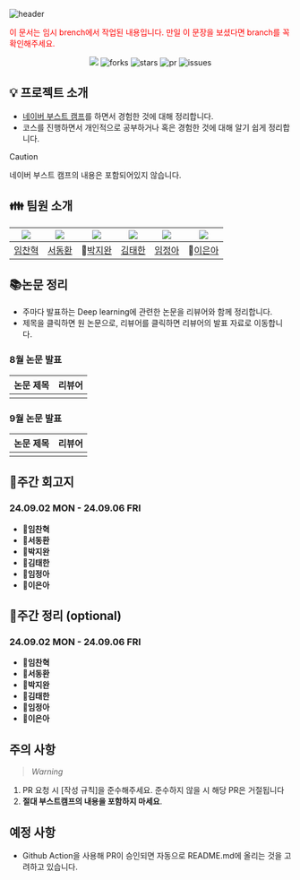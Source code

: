 ![header](https://capsule-render.vercel.app/api?type=waving&color=gradient&customColorList=1,5,10&height=300&section=header&text=딥하조%20study&fontSize=90)


<p style="color:red">이 문서는 임시 brench에서 작업된 내용입니다.
만일 이 문장을 보셨다면 branch를 꼭 확인해주세요.</p>


<div align="center">
 <a href="https://hits.seeyoufarm.com"><img src="https://hits.seeyoufarm.com/api/count/incr/badge.svg?url=https%3A%2F%2Fgithub.com%2FnOctaveLay%2F2024-Boostcamp-CV-18&count_bg=%23959BA2&title_bg=%23555555&icon=&icon_color=%23E7E7E7&title=hits&edge_flat=false"/></a>
  <img src="https://img.shields.io/github/forks/nOctaveLay/2024-Boostcamp-CV-18" alt="forks"/>
  <img src="https://img.shields.io/github/stars/nOctaveLay/2024-Boostcamp-CV-18?color=yellow" alt="stars"/>
  <img src="https://img.shields.io/github/issues-pr/nOctaveLay/2024-Boostcamp-CV-18?color=green" alt="pr"/>
  <img src="https://img.shields.io/github/issues/nOctaveLay/2024-Boostcamp-CV-18?color=blue" alt="issues"/>
</div>

## 💡 프로젝트 소개

- [네이버 부스트 캠프](https://boostcamp.connect.or.kr/program_ai.html)를 하면서 경험한 것에 대해 정리합니다.
- 코스를 진행하면서 개인적으로 공부하거나 혹은 경험한 것에 대해 알기 쉽게 정리합니다.

>[!CAUTION]
>네이버 부스트 캠프의 내용은 포함되어있지 않습니다. 

## 👪 팀원 소개

| ![](https://avatars.githubusercontent.com/chan-note) | ![](https://avatars.githubusercontent.com/Donghwan127) | ![](https://avatars.githubusercontent.com/batwan01) | ![](https://avatars.githubusercontent.com/taehan79-kim) | ![](https://avatars.githubusercontent.com/nOctaveLay) | ![](https://avatars.githubusercontent.com/Two-Silver) |
| ---------------------------------------------------- | ------------------------------------------------------ | --------------------------------------------------- | ------------------------------------------------------- | ----------------------------------------------------- | ----------------------------------------------------- |
| [임찬혁](https://github.com/chan-note)                  | [서동환](https://github.com/Donghwan127)                  | 🦇[박지완](https://github.com/batwan01)          | [김태한](https://github.com/taehan79-kim)                  | [임정아](https://github.com/nOctaveLay)                  | 🐡[이은아](https://github.com/Two-Silver)                  |

## 📚논문 정리

- 주마다 발표하는 Deep learning에 관련한 논문을 리뷰어와 함께 정리합니다.
- 제목을 클릭하면 원 논문으로, 리뷰어를 클릭하면 리뷰어의 발표 자료로 이동합니다.

### 8월 논문 발표

| 논문 제목 | 리뷰어 |
| ----- | --- |
|       |     |

### 9월 논문 발표

| 논문 제목 | 리뷰어 |
| ----- | --- |
|       |     |

## 👋주간 회고지

### 24.09.02 MON - 24.09.06 FRI

- **📍임찬혁**
- **📍서동환**
- **📍박지완**
- **📍김태한**
- **📍임정아**
- **📍이은아**

## 📝주간 정리 (optional)

### 24.09.02 MON - 24.09.06 FRI

- **📍임찬혁**
- **📍서동환**
- **📍박지완**
- **📍김태한**
- **📍임정아**
- **📍이은아**

## 주의 사항

>*Warning*

1. PR 요청 시 [작성 규칙]을 준수해주세요. 준수하지 않을 시 해당 PR은 거절됩니다
2. **절대 부스트캠프의 내용을 포함하지 마세요**.

## 예정 사항

- Github Action을 사용해 PR이 승인되면 자동으로 README.md에 올리는 것을 고려하고 있습니다.
